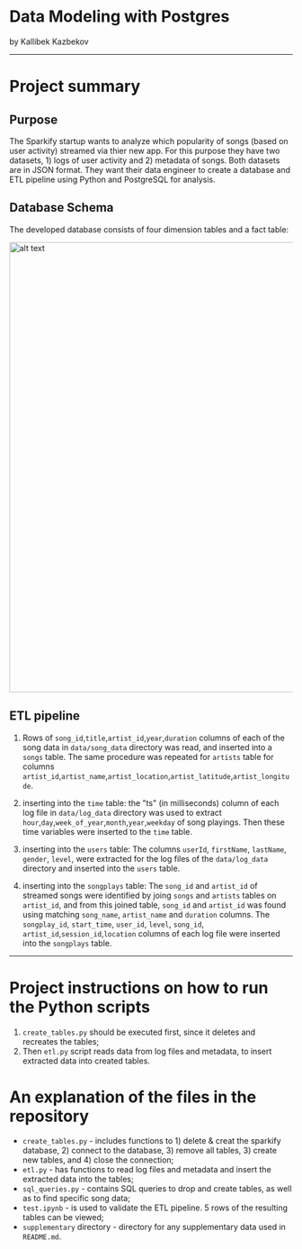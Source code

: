 # Data Modeling with Postgres
by Kallibek Kazbekov

---
# Project summary
## Purpose
The Sparkify startup wants to analyze which popularity of songs (based on user activity) streamed via thier new app. For this purpose they have two datasets, 1) logs of user activity and 2) metadata of songs. Both datasets are in JSON format. They want their data engineer to create a database and ETL pipeline using Python and PostgreSQL for analysis.  
## Database Schema
The developed database consists of four dimension tables and a fact table:

<img src="https://github.com/Kallibek/Udacity_Project_Data_Modeling_with_Postgres/blob/master/supplementary/database_schema.png" alt="alt text" width=800>

## ETL pipeline

1. Rows of `song_id`,`title`,`artist_id`,`year`,`duration` columns of each of the song data in `data/song_data` directory was read, and inserted into a `songs` table. The same procedure was repeated for `artists` table for columns `artist_id`,`artist_name`,`artist_location`,`artist_latitude`,`artist_longitude`.

1. inserting into the `time` table:
the "ts" (in milliseconds) column of each log file in `data/log_data` directory was used to extract  `hour`,`day`,`week_of_year`,`month`,`year`,`weekday` of song playings. Then these time variables were inserted to the `time` table.

1. inserting into the `users` table:
The columns `userId`, `firstName`, `lastName`, `gender`, `level`, were extracted for the log files of the `data/log_data` directory and inserted into the `users` table.

1.  inserting into the `songplays` table:
The `song_id` and `artist_id` of streamed songs were identified by joing `songs` and `artists` tables on `artist_id`, and from this joined table, `song_id` and `artist_id` was found using matching `song_name`, `artist_name` and `duration` columns. The `songplay_id`, `start_time`, `user_id`, `level`, `song_id`, `artist_id`,`session_id`,`location` columns of each log file were inserted into the `songplays` table.
---
# Project instructions on how to run the Python scripts

1. `create_tables.py` should be executed first, since it deletes and recreates the tables;
1. Then `etl.py` script reads data from log files and metadata, to insert extracted data into created tables.

# An explanation of the files in the repository
* `create_tables.py` - includes functions to 1) delete & creat the sparkify database, 2) connect to the database, 3) remove all tables, 3) create new tables, and 4) close the connection;
* `etl.py` - has functions to read log files and metadata and insert the extracted data into the tables;
* `sql_queries.py` - contains SQL queries to drop and create tables, as well as to find specific song data;
* `test.ipynb` - is used to validate the ETL pipeline. 5 rows of the resulting tables can be viewed;
* `supplementary` directory - directory for any supplementary data used in `README.md`.
